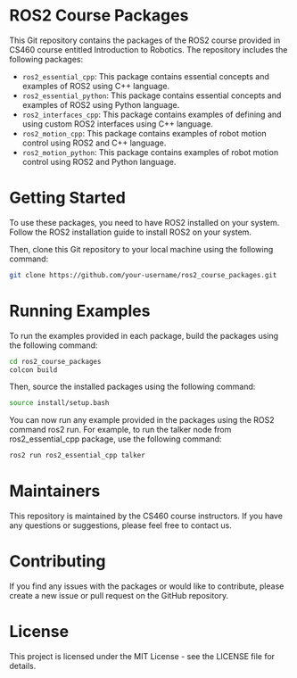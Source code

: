 # ROS2 Course Packages
This Git repository contains the packages of the ROS2 course provided in CS460 course entitled Introduction to Robotics. The repository includes the following packages:

* `ros2_essential_cpp`: This package contains essential concepts and examples of ROS2 using C++ language.
* `ros2_essential_python`: This package contains essential concepts and examples of ROS2 using Python language.
* `ros2_interfaces_cpp`: This package contains examples of defining and using custom ROS2 interfaces using C++ language.
* `ros2_motion_cpp`: This package contains examples of robot motion control using ROS2 and C++ language.
* `ros2_motion_python`: This package contains examples of robot motion control using ROS2 and Python language.

# Getting Started
To use these packages, you need to have ROS2 installed on your system. Follow the ROS2 installation guide to install ROS2 on your system.

Then, clone this Git repository to your local machine using the following command:

```bash
git clone https://github.com/your-username/ros2_course_packages.git
```
# Running Examples
To run the examples provided in each package, build the packages using the following command:

```bash
cd ros2_course_packages
colcon build
```

Then, source the installed packages using the following command:

```bash
source install/setup.bash
```

You can now run any example provided in the packages using the ROS2 command ros2 run. For example, to run the talker node from ros2_essential_cpp package, use the following command:

```bash
ros2 run ros2_essential_cpp talker
```

# Maintainers
This repository is maintained by the CS460 course instructors. If you have any questions or suggestions, please feel free to contact us.

# Contributing
If you find any issues with the packages or would like to contribute, please create a new issue or pull request on the GitHub repository.

# License
This project is licensed under the MIT License - see the LICENSE file for details.